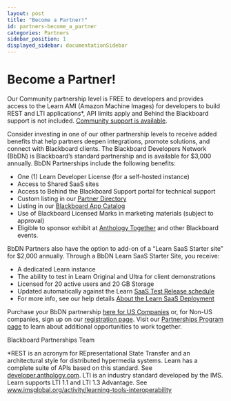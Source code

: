 ```yaml
---
layout: post
title: "Become a Partner!"
id: partners-become_a_partner
categories: Partners
sidebar_position: 1
displayed_sidebar: documentationSidebar
---
```


# Become a Partner!

Our Community partnership level is FREE to developers and provides access to the Learn AMI (Amazon Machine Images) for developers to build REST and LTI applications*, API limits apply and Behind the Blackboard support is not included. [Community support is available](https://community.blackboard.com). 

Consider investing in one of our other partnership levels to receive added benefits that help partners deepen integrations, promote solutions, and connect with Blackboard clients. The Blackboard Developers Network (BbDN) is Blackboard’s standard partnership and is available for $3,000 annually. BbDN Partnerships include the following benefits: 

- One (1) Learn Developer License (for a self-hosted instance)
- Access to Shared SaaS sites
- Access to Behind the Blackboard Support portal for technical support
- Custom listing in our [Partner Directory](https://www.blackboard.com/partnerships/partners/directory)
- Listing in our [Blackboard App Catalog](https://appcatalog.blackboard.com/)
- Use of Blackboard Licensed Marks in marketing materials (subject to approval)
- Eligible to sponsor exhibit at [Anthology Together](https://www.anthology.com/together?utm_campaign=Global_2022_Cross_Event_UserConference_SaveTheDate_PMB_Unopened&utm_medium=email&utm_source=Eloqua&utm_content=Global_2022_Cross_Event_UserConference_SaveTheDate_PMB_Unopened) and other Blackboard events.

BbDN Partners also have the option to add-on of a “Learn SaaS Starter site” for $2,000 annually.
Through a BbDN Learn SaaS Starter Site, you receive: 
- A dedicated Learn instance
- The ability to test in Learn Original and Ultra for client demonstrations
- Licensed for 20 active users and 20 GB Storage
- Updated automatically against the Learn [SaaS Test Release schedule](https://help.blackboard.com/Learn/Administrator/SaaS/Release_Notes/Learn_SaaS_Release_Schedule#cd_schedule)
- For more info, see our help details [About the Learn SaaS Deployment](https://help.blackboard.com/Learn/Administrator/SaaS/About_Learn_SaaS_Deployment)

Purchase your BbDN partnership [here for US Companies](https://shop.blackboard.com/ccrz__ProductList?categoryId=aE25Y000000kAAhSAM&cartId=1c3c450c-88af-4f56-a9be-562a1645303d&cclcl=en_US) or, for Non-US companies, sign up on our [registration page](https://secureapp.blackboard.com/pgforms/Pages/registration/Order-Form.aspx?template=new_comm). Visit our [Partnerships Program page](https://www.blackboard.com/partnerships/become-a-partner) to learn about additional opportunities to work together.

Blackboard Partnerships Team

*REST is an acronym for REpresentational State Transfer and an architectural style for distributed hypermedia systems. Learn has a complete suite of APIs based on this standard. See [developer.anthology.com](https://developer.anthology.com). LTI is an industry standard developed by the IMS. Learn supports LTI 1.1 and LTI 1.3 Advantage. See www.imsglobal.org/activity/learning-tools-interoperability 